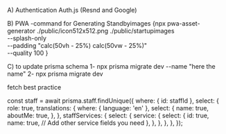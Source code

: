 
A) Authentication
Auth.js (Resnd and Google)

B) PWA
-command for Generating Standbyimages
{npx pwa-asset-generator ./public/icon512x512.png ./public/startupimages \
 --splash-only \
 --padding "calc(50vh - 25%) calc(50vw - 25%)" \
 --quality 100
}

C) to update prisma schema
1- npx prisma migrate dev --name "here the name"
2- npx prisma migrate dev



fetch best practice 

const staff = await prisma.staff.findUnique({
  where: { id: staffId },
  select: {
    role: true,
    translations: {
      where: { language: 'en' },
      select: {
        name: true,
        aboutMe: true,
      },
    },
    staffServices: {
      select: {
        service: {
          select: {
            id: true,
            name: true,
            // Add other service fields you need
          },
        },
      },
    },
  },
});

